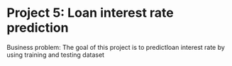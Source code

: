# Project 5: Loan interest rate prediction
Business problem: The goal of this project is to predictloan interest rate by using training and testing dataset

